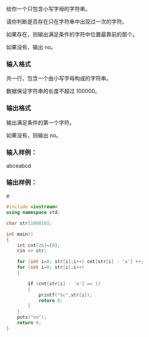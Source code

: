 给你一个只包含小写字母的字符串。

请你判断是否存在只在字符串中出现过一次的字符。

如果存在，则输出满足条件的字符中位置最靠前的那个。

如果没有，输出 no。

### 输入格式
共一行，包含一个由小写字母构成的字符串。

数据保证字符串的长度不超过 100000。

### 输出格式
输出满足条件的第一个字符。

如果没有，则输出 no。

### 输入样例：
abceabcd
### 输出样例：
e

```c++
#include <iostream>
using namespace std;

char str[100010];

int main()
{   
    int cnt[26]={0};
    cin >> str;

    for (int i=0; str[i];i++) cnt[str[i] - 'a'] ++;
    for (int i=0; str[i];i++) 
    {   

        if (cnt[str[i] - 'a'] == 1)
        {
            printf("%c",str[i]);
            return 0;
        }            
    }
    puts("no");
    return 0;
}
```

